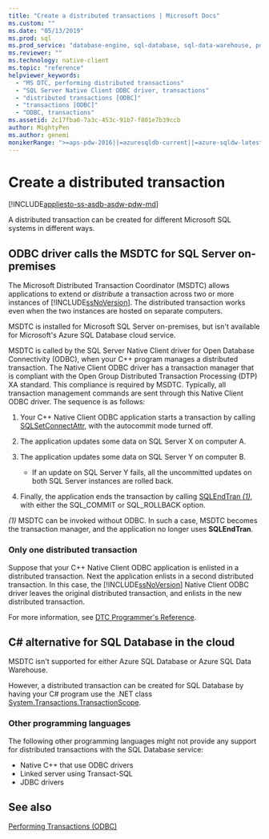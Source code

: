 ```yaml
---
title: "Create a distributed transactions | Microsoft Docs"
ms.custom: ""
ms.date: "05/13/2019"
ms.prod: sql
ms.prod_service: "database-engine, sql-database, sql-data-warehouse, pdw"
ms.reviewer: ""
ms.technology: native-client
ms.topic: "reference"
helpviewer_keywords: 
  - "MS DTC, performing distributed transactions"
  - "SQL Server Native Client ODBC driver, transactions"
  - "distributed transactions [ODBC]"
  - "transactions [ODBC]"
  - "ODBC, transactions"
ms.assetid: 2c17fba0-7a3c-453c-91b7-f801e7b39ccb
author: MightyPen
ms.author: genemi
monikerRange: ">=aps-pdw-2016||=azuresqldb-current||=azure-sqldw-latest||>=sql-server-2016||=sqlallproducts-allversions||>=sql-server-linux-2017||=azuresqldb-mi-current"
---
```

# Create a distributed transaction

[!INCLUDE[appliesto-ss-asdb-asdw-pdw-md](../../../includes/appliesto-ss-asdb-asdw-pdw-md.md)]

<!--
The following includes .md file is Empty, as of long before 2019/May/13.
/includes/snac-deprecated.md
-->


A distributed transaction can be created for different Microsoft SQL systems in different ways.

## ODBC driver calls the MSDTC for SQL Server on-premises

The Microsoft Distributed Transaction Coordinator (MSDTC) allows applications to extend or _distribute_ a transaction across two or more instances of [!INCLUDE[ssNoVersion](../../../includes/ssnoversion-md.md)]. The distributed transaction works even when the two instances are hosted on separate computers.

MSDTC is installed for Microsoft SQL Server on-premises, but isn't available for Microsoft's Azure SQL Database cloud service.

MSDTC is called by the SQL Server Native Client driver for Open Database Connectivity (ODBC), when your C++ program manages a distributed transaction. The Native Client ODBC driver has a transaction manager that is compliant with the Open Group Distributed Transaction Processing (DTP) XA standard. This compliance is required by MSDTC. Typically, all transaction management commands are sent through this Native Client ODBC driver. The sequence is as follows:

1. Your C++ Native Client ODBC application starts a transaction by calling [SQLSetConnectAttr](../../../relational-databases/native-client-odbc-api/sqlsetconnectattr.md), with the autocommit mode turned off.

2. The application updates some data on SQL Server X on computer A.

3. The application updates some data on SQL Server Y on computer B.
    - If an update on SQL Server Y fails, all the uncommitted updates on both SQL Server instances are rolled back.

4. Finally, the application ends the transaction by calling [SQLEndTran _(1)_](../../../relational-databases/native-client-odbc-api/sqlendtran.md), with either the SQL_COMMIT or SQL_ROLLBACK option.

_(1)_ MSDTC can be invoked without ODBC. In such a case, MSDTC becomes the transaction manager, and the application no longer uses **SQLEndTran**.

### Only one distributed transaction

Suppose that your C++ Native Client ODBC application is enlisted in a distributed transaction. Next the application enlists in a second distributed transaction. In this case, the [!INCLUDE[ssNoVersion](../../../includes/ssnoversion-md.md)] Native Client ODBC driver leaves the original distributed transaction, and enlists in the new distributed transaction.

For more information, see [DTC Programmer's Reference](https://docs.microsoft.com/previous-versions/windows/desktop/ms686108\(v=vs.85\)).

## C# alternative for SQL Database in the cloud

MSDTC isn't supported for either Azure SQL Database or Azure SQL Data Warehouse.

However, a distributed transaction can be created for SQL Database by having your C# program use the .NET class [System.Transactions.TransactionScope](/dotnet/api/system.transactions.transactionscope).

### Other programming languages

The following other programming languages might not provide any support for distributed transactions with the SQL Database service:

- Native C++ that use ODBC drivers
- Linked server using Transact-SQL
- JDBC drivers

## See also

[Performing Transactions (ODBC)](performing-transactions-in-odbc.md)
